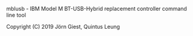 mblusb - IBM Model M BT-USB-Hybrid replacement controller command line tool

Copyright (C) 2019 	Jörn Giest, Quintus Leung
